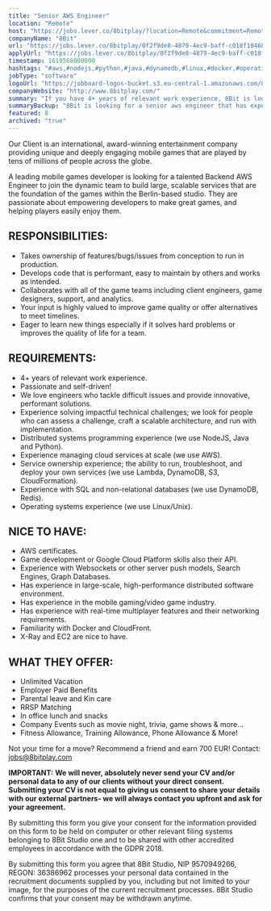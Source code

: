 ```yaml
---
title: "Senior AWS Engineer"
location: "Remote"
host: "https://jobs.lever.co/8bitplay/?location=Remote&commitment=Remote"
companyName: "8Bit"
url: "https://jobs.lever.co/8bitplay/0f2f9de8-4879-4ec9-baff-c018f1046815"
applyUrl: "https://jobs.lever.co/8bitplay/0f2f9de8-4879-4ec9-baff-c018f1046815/apply"
timestamp: 1619568000000
hashtags: "#aws,#nodejs,#python,#java,#dynamodb,#linux,#docker,#operations,#management,#ui/ux"
jobType: "software"
logoUrl: "https://jobboard-logos-bucket.s3.eu-central-1.amazonaws.com/8bit"
companyWebsite: "http://www.8bitplay.com/"
summary: "If you have 4+ years of relevant work experience, 8Bit is looking for someone with your skillset."
summaryBackup: "8Bit is looking for a senior aws engineer that has experience in: #aws, #nodejs, #python."
featured: 8
archived: "true"
---
```


Our Client is an international, award-winning entertainment company providing unique and deeply engaging mobile games that are played by tens of millions of people across the globe. 

A leading mobile games developer is looking for a talented Backend AWS Engineer to join the dynamic team to build large, scalable services that are the foundation of the games within the Berlin-based studio. They are passionate about empowering developers to make great games, and helping players easily enjoy them.

## RESPONSIBILITIES:

*   Takes ownership of features/bugs/issues from conception to run in production.
*   Develops code that is performant, easy to maintain by others and works as intended.
*   Collaborates with all of the game teams including client engineers, game designers, support, and analytics.
*   Your input is highly valued to improve game quality or offer alternatives to meet timelines.
*   Eager to learn new things especially if it solves hard problems or improves the quality of life for a team.

## REQUIREMENTS:

*   4+ years of relevant work experience.
*   Passionate and self-driven!
*   We love engineers who tackle difficult issues and provide innovative, performant solutions.
*   Experience solving impactful technical challenges; we look for people who can assess a challenge, craft a scalable architecture, and run with implementation.
*   Distributed systems programming experience (we use NodeJS, Java and Python).
*   Experience managing cloud services at scale (we use AWS).
*   Service ownership experience; the ability to run, troubleshoot, and deploy your own services (we use Lambda, DynamoDB, S3, CloudFormation).
*   Experience with SQL and non-relational databases (we use DynamoDB, Redis).
*   Operating systems experience (we use Linux/Unix).

## NICE TO HAVE:

*   AWS certificates.
*   Game development or Google Cloud Platform skills also their API.
*   Experience with Websockets or other server push models, Search Engines, Graph Databases.
*   Has experience in large-scale, high-performance distributed software environment.
*   Has experience in the mobile gaming/video game industry.
*   Has experience with real-time multiplayer features and their networking requirements.
*   Familiarity with Docker and CloudFront.
*   X-Ray and EC2 are nice to have.

## WHAT THEY OFFER:

*   Unlimited Vacation
*   Employer Paid Benefits
*   Parental leave and Kin care
*   RRSP Matching
*   In office lunch and snacks
*   Company Events such as movie night, trivia, game shows & more…
*   Fitness Allowance, Training Allowance, Phone Allowance & More!

Not your time for a move? Recommend a friend and earn 700 EUR! Contact: jobs@8bitplay.com

**IMPORTANT:** **We will never, absolutely never send your CV and/or personal data to any of our clients without your direct consent. Submitting your CV is not equal to giving us consent to share your details with our external partners- we will always contact you upfront and ask for your agreement.**

By submitting this form you give your consent for the information provided on this form to be held on computer or other relevant filing systems belonging to 8Bit Studio one and to be shared with other accredited employees in accordance with the GDPR 2018.

By submitting this form you agree that 8Bit Studio, NIP 9570949266, REGON: 36386962 processes your personal data contained in the recruitment documents supplied by you, including but not limited to your image, for the purposes of the current recruitment processes. 8Bit Studio confirms that your consent may be withdrawn anytime.
